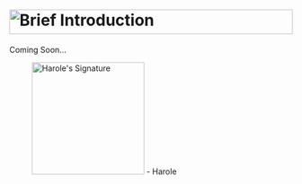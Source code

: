 # <a href="#"><picture><source media="(prefers-color-scheme: light)" type="image/svg+xml" srcset="https://user-images.githubusercontent.com/47141290/194593035-27512bc4-43fb-4d99-a53b-44134d21f188.svg"><source media="(prefers-color-scheme: dark)" type="image/svg+xml" srcset="https://user-images.githubusercontent.com/47141290/194593039-41b295ef-e13f-4fff-924b-c380fb471873.svg"><img alt="Brief Introduction" title="Brief Introduction" width="100%" height="44" type="image/svg+xml" src="https://user-images.githubusercontent.com/47141290/194593035-27512bc4-43fb-4d99-a53b-44134d21f188.svg"></picture></a>
Coming Soon...

<figure title="Harole's Signature">
<img alt="Harole's Signature" title="Harole's Signature" width="200" src="https://user-images.githubusercontent.com/47141290/194127671-1d720896-257f-4ee0-b13e-d086d6909b26.svg">
<span>- Harole</span>
</figure>
